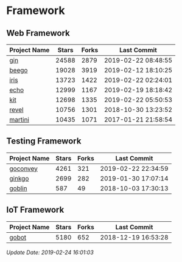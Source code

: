 # Framework

## Web Framework

| Project Name | Stars | Forks | Last Commit |
| ------------ | ----- | ----- | ----------- |
| [gin](https://github.com/gin-gonic/gin) | 24588 | 2879 | 2019-02-22 08:48:55 |
| [beego](https://github.com/astaxie/beego) | 19028 | 3919 | 2019-02-12 18:10:25 |
| [iris](https://github.com/kataras/iris) | 13723 | 1422 | 2019-02-22 02:24:01 |
| [echo](https://github.com/labstack/echo) | 12999 | 1167 | 2019-02-19 18:18:42 |
| [kit](https://github.com/go-kit/kit) | 12698 | 1335 | 2019-02-22 05:50:53 |
| [revel](https://github.com/revel/revel) | 10756 | 1301 | 2018-10-30 13:23:52 |
| [martini](https://github.com/go-martini/martini) | 10435 | 1071 | 2017-01-21 21:58:54 |

## Testing Framework

| Project Name | Stars | Forks | Last Commit |
| ------------ | ----- | ----- | ----------- |
| [goconvey](https://github.com/smartystreets/goconvey) | 4261 | 321 | 2019-02-22 22:34:59 |
| [ginkgo](https://github.com/onsi/ginkgo) | 2699 | 282 | 2019-01-30 17:07:14 |
| [goblin](https://github.com/franela/goblin) | 587 | 49 | 2018-10-03 17:30:13 |

## IoT Framework

| Project Name | Stars | Forks | Last Commit |
| ------------ | ----- | ----- | ----------- |
| [gobot](https://github.com/hybridgroup/gobot) | 5180 | 652 | 2018-12-19 16:53:28 |

*Update Date: 2019-02-24 16:01:03*